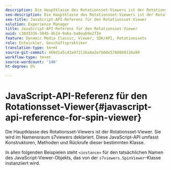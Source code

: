 ```yaml
---
description: Die Hauptklasse des Rotationsset-Viewers ist der Rotationsset-Viewer. Sie wird im Namensraum s7viewers deklariert. Diese JavaScript-API umfasst Konstruktoren, Methoden und Rückrufe dieser bestimmten Klasse.
seo-description: Die Hauptklasse des Rotationsset-Viewers ist der Rotationsset-Viewer. Sie wird im Namensraum s7viewers deklariert. Diese JavaScript-API umfasst Konstruktoren, Methoden und Rückrufe dieser bestimmten Klasse.
seo-title: JavaScript-API-Referenz für den Rotationsset-Viewer
solution: Experience Manager
title: JavaScript-API-Referenz für den Rotationsset-Viewer
uuid: c38d3336-504b-4b14-9a6a-ba8eab9e2f3e
feature: Dynamic Media Classic, Viewer, SDK/API, Rotationssets
role: Entwickler, Geschäftspraktiker
translation-type: tm+mt
source-git-commit: 469d1a5c43a972116a8a2efb0de5708800130a99
workflow-type: tm+mt
source-wordcount: '140'
ht-degree: 0%

---
```



# JavaScript-API-Referenz für den Rotationsset-Viewer{#javascript-api-reference-for-spin-viewer}

Die Hauptklasse des Rotationsset-Viewers ist der Rotationsset-Viewer. Sie wird im Namensraum s7viewers deklariert. Diese JavaScript-API umfasst Konstruktoren, Methoden und Rückrufe dieser bestimmten Klasse.

In allen folgenden Beispielen steht `<instance>` für den tatsächlichen Namen des JavaScript-Viewer-Objekts, das von der `s7viewers.SpinViewer`-Klasse instanziiert wird.
